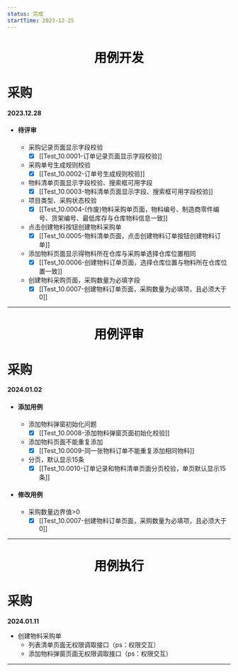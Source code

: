 ```yaml
---
status: 完成
startTime: 2023-12-25
---
```


<h1 align = "center" style="color: #000000"> 用例开发</h1>

# 采购
**2023.12.28** 
- #### 待评审
	- 采购记录页面显示字段校验
		- [x] [[Test_10.0001-订单记录页面显示字段校验]] 
	- 采购单号生成规则校验
		- [x] [[Test_10.0002-订单号生成规则校验]] 
	- 物料清单页面显示字段校验、搜索框可用字段
		- [x] [[Test_10.0003-物料清单页面显示字段、搜索框可用字段校验]] 
	- 项目类型、采购状态校验 
		- [x] [[Test_10.0004-(作废)物料采购单页面，物料编号、制造商零件编号、货架编号、最低库存与仓库物料信息一致]] 
	- 点击创建物料按钮创建物料采购单
		- [x] [[Test_10.0005-物料清单页面，点击创建物料订单按钮创建物料订单]] 
	- 添加物料页面显示得物料所在仓库与采购单选择仓库位置相同
		- [x] [[Test_10.0006-创建物料订单页面，选择仓库位置与物料所在仓库位置一致]] 
	- 创建物料采购页面，采购数量为必填字段
		- [x] [[Test_10.0007-创建物料订单页面，采购数量为必填项，且必须大于0]] 

***

<h1 align = "center" style="color: #000000"> 用例评审</h1>

# 采购
**2024.01.02** 
- #### 添加用例
	- 添加物料弹窗初始化问题
		- [x] [[Test_10.0008-添加物料弹窗页面初始化校验]] 
	- 添加物料页面不能重复添加
		- [x] [[Test_10.0009-同一张物料订单不能重复添加相同物料]] 
	- 分页，默认显示15条
		- [x] [[Test_10.0010-订单记录和物料清单页面分页校验，单页默认显示15条]] 
- #### 修改用例
	- 采购数量边界值>0
		- [x] [[Test_10.0007-创建物料订单页面，采购数量为必填项，且必须大于0]] 

***

<h1 align = "center" style="color: #000000"> 用例执行</h1>

# 采购
**2024.01.11**
- 创建物料采购单
	- 列表清单页面无权限调取接口（ps：权限交互）
	- 添加物料弹窗页面无权限调取接口（ps：权限交互）








***

